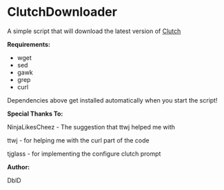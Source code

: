 ClutchDownloader
================

A simple script that will download the latest version of <a href=https://github.com/KJCracks/Clutch>Clutch</a>

<b>Requirements:</b>

- wget
- sed
- gawk
- grep
- curl

Dependencies above get installed automatically when you start the script!

<b>Special Thanks To:</b>

NinjaLikesCheez - The suggestion that ttwj helped me with

ttwj - for helping me with the curl part of the code

tjglass - for implementing the configure clutch prompt

<b>Author:</b>

DblD
